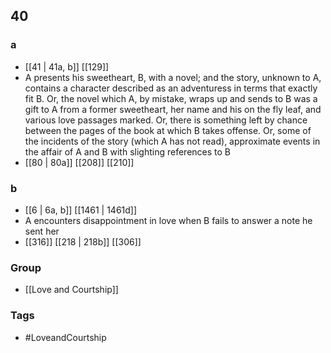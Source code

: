 ## 40
### a
- [[41 | 41a, b]] [[129]] 
- A presents his sweetheart, B, with a novel; and the story, unknown to A, contains a character described as an adventuress in terms that exactly fit B. Or, the novel which A, by mistake, wraps up and sends to B was a gift to A from a former sweetheart, her name and his on the fly leaf, and various love passages marked. Or, there is something left by chance between the pages of the book at which B takes offense. Or, some of the incidents of the story (which A has not read), approximate events in the affair of A and B with slighting references to B
- [[80 | 80a]] [[208]] [[210]] 

### b
- [[6 | 6a, b]] [[1461 | 1461d]] 
- A encounters disappointment in love when B fails to answer a note he sent her
- [[316]] [[218 | 218b]] [[306]] 


### Group
- [[Love and Courtship]]

### Tags
- #LoveandCourtship

